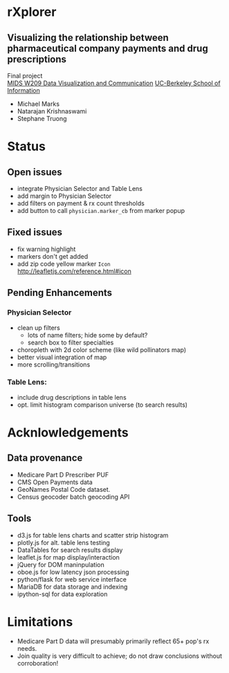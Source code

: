 # rXplorer
## Visualizing the relationship between pharmaceutical company payments and drug prescriptions

Final project  
[MIDS W209 Data Visualization and Communication](http://www.ischool.berkeley.edu/courses/datasci209)
[UC-Berkeley School of Information](http://www.ischool.berkeley.edu/)

* Michael Marks
* Natarajan Krishnaswami
* Stephane Truong

# Status
## Open issues
* integrate Physician Selector and Table Lens
* add margin to Physician Selector
* add filters on payment & rx count thresholds
* add button to call `physician.marker_cb` from marker popup

## Fixed issues
* fix warning highlight
* markers don't get added
* add zip code yellow marker `Icon`  
  http://leafletjs.com/reference.html#icon

## Pending Enhancements
### Physician Selector
* clean up filters
  * lots of name filters; hide some by default?
  * search box to filter specialties
* choropleth with 2d color scheme (like wild pollinators map)
* better visual integration of map
* more scrolling/transitions

### Table Lens:
* include drug descriptions in table lens
* opt. limit histogram comparison universe (to search results)

# Acknlowledgements
## Data provenance
* Medicare Part D Prescriber PUF
* CMS Open Payments data
* GeoNames Postal Code dataset.
* Census geocoder batch geocoding API

## Tools
* d3.js for table lens charts and scatter strip histogram
* plotly.js for alt. table lens testing
* DataTables for search results display
* leaflet.js for map display/interaction
* jQuery for DOM maninpulation
* oboe.js for low latency json processing
* python/flask for web service interface
* MariaDB for data storage and indexing
* ipython-sql for data exploration

# Limitations
* Medicare Part D data will presumably primarily reflect 65+ pop's rx needs.
* Join quality is very difficult to achieve; do not draw conclusions without corroboration!
